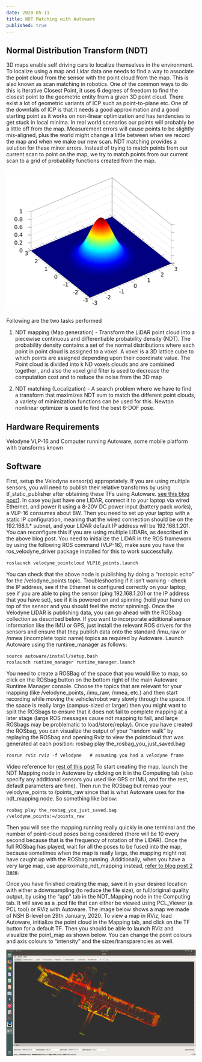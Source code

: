```yaml
---
date: 2020-05-11
title: NDT Matching with Autoware
published: true
---
```

## Normal Distribution Transform (NDT)

3D maps enable self driving cars to localize themselves in the environment. To localize using a map and Lidar data one needs to find a way to associate the point cloud from the sensor with the point cloud from the map. This is also known as scan matching in robotics. One of the common ways to do this is Iterative Closest Point, it uses 6 degrees of freedom to find the closest point to the geometric entity from a given 3D point cloud. There exist a lot of geometric variants of ICP such as point-to-plane etc. One of the downfalls of ICP is that it needs a good approximation and a good starting point as it works on non-linear optimization and has tendencies to get stuck in local minima. In real world scenarios our points will probably be a little off from the map. Measurement errors will cause points to be slightly mis-aligned, plus the world might change a little between when we record the map and when we make our new scan.
NDT matching provides a solution for these minor errors. Instead of trying to match points from our current scan to point on the map, we try to match points from our current scan to a grid of probability functions created from the map.

![Probability Density Function](assets/images/pdf.png)

Following are the two tasks performed

1. NDT mapping (Map generation) -  Transform the LiDAR point cloud into a piecewise continuous and differentiable probability density (NDT). The probability density contains a set of the normal distributions where each point in point cloud is assigned to a voxel. A voxel is a 3D lattice cube to which points are assigned depending upon their coordinate value. The Point cloud is divided into k ND voxels clouds and are combined together , and also the voxel grid filter is used to decrease the computation cost and to reduce the noise from the 3D map

2. NDT matching (Localization) - A search problem where we have to find a transform that maximizes NDT sum to match the different point clouds, a variety of minimization functions can be used for this. Newton nonlinear optimizer is used to find the best 6-DOF pose.

## Hardware Requirements
Velodyne VLP-16 and Computer running Autoware, some mobile platform with transforms known

## Software
First, setup the Velodyne sensor(s) appropriately. If you are using multiple sensors, you will need to publish their relative transforms by using tf_static_publisher after obtaining these TFs using Autoware. [see this blog post1](https://wowelec.wordpress.com/2019/06/18/setting-up-and-calibrating-multiple-lidar-sensors/). In case you just have one LIDAR, connect it to your laptop via wired Ethernet, and power it using a 8-20V DC power input (battery pack works), a VLP-16 consumes about 8W.
Then you need to set up your laptop with a static IP configuration, meaning that the wired connection should be on the 192.168.1.* subnet, and your LIDAR default IP address will be 192.168.1.201. You can reconfigure this if you are using multiple LIDARs, as described in the above blog post.
You need to initialize the LIDAR in the ROS framework by using the following ROS command (VLP-16), make sure you have the ros_velodyne_driver package installed for this to work successfully.
```
roslaunch velodyne_pointcloud VLP16_points.launch
```
You can check that the above node is publishing by doing a “rostopic echo” for the /velodyne_points topic.
Troubleshooting if it isn’t working - check the IP address, see if the Ethernet is configured correctly on your laptop, see if you are able to ping the sensor (ping 192.168.1.201 or the IP address that you have set), see if it is powered on and spinning (hold your hand on top of the sensor and you should feel the motor spinning).
Once the Velodyne LIDAR is publishing data, you can go ahead with the ROSbag collection as described below. If you want to incorporate additional sensor information like the IMU or GPS, just install the relevant ROS drivers for the sensors and ensure that they publish data onto the standard /imu_raw or /nmea (incomplete topic name) topics as required by Autoware.
Launch Autoware using the runtime_manager as follows:
```
source autoware/install/setup.bash
roslaunch runtime_manager runtime_manager.launch
```
You need to create a ROSBag of the space that you would like to map, so click on the ROSbag button on the bottom right of the main Autoware Runtime Manager console. Choose the topics that are relevant for your mapping (like /velodyne_points, /imu_raw, /nmea, etc.) and then start recording while moving the vehicle/robot very slowly through the space. If the space is really large (campus-sized or larger) then you might want to split the ROSbags to ensure that it does not fail to complete mapping at a later stage (large ROS messages cause ndt mapping to fail, and large ROSbags may be problematic to load/store/replay).
Once you have created the ROSbag, you can visualize the output of your “random walk” by replaying the ROSbag and opening Rviz to view the pointcloud that was generated at each position:
rosbag play the_rosbag_you_just_saved.bag
```
rosrun rviz rviz -f velodyne   # assuming you had a velodyne frame
```
Video reference for [rest of this post](https://www.youtube.com/watch?v=ss6Blrz23h8)
To start creating the map, launch the NDT Mapping node in Autoware by clicking on it in the Computing tab (also specify any additional sensors you used like GPS or IMU, and for the rest, default parameters are fine). Then run the ROSbag but remap your velodyne_points to /points_raw since that is what Autoware uses for the ndt_mapping node. So something like below:
```
rosbag play the_rosbag_you_just_saved.bag /velodyne_points:=/points_raw
```
Then you will see the mapping running really quickly in one terminal and the number of point-cloud poses being considered (there will be 10 every second because that is the frequency of rotation of the LIDAR). Once the full ROSbag has played, wait for all the poses to be fused into the map, because sometimes when the map is really large, the mapping might not have caught up with the ROSbag running. Additionally, when you have a very large map, use approximate_ndt_mapping instead, [refer to blog post 2 here](https://wowelec.wordpress.com/2019/06/16/running-autoware-based-mapping-in-the-cloud/).

Once you have finished creating the map, save it in your desired location with either a downsampling (to reduce the file size), or full/original quality output, by using the “app” tab in the NDT_Mapping node in the Computing tab. It will save as a .pcd file that can either be viewed using PCL_Viewer (a PCL tool) or RViz with Autoware.
The image below shows a map we made of NSH B-level on 29th January, 2020. To view a map in RViz, load Autoware, initialize the point cloud in the Mapping tab, and click on the TF button for a default TF. Then you should be able to launch RViz and visualize the point_map as shown below. You can change the point colours and axis colours to “intensity” and the sizes/transparencies as well.

![PCD of B-Level RI](assets/images/autpware_blevel.png)

